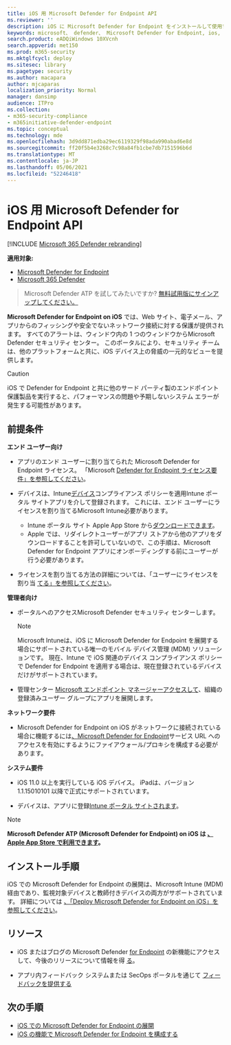 ```yaml
---
title: iOS 用 Microsoft Defender for Endpoint API
ms.reviewer: ''
description: iOS に Microsoft Defender for Endpoint をインストールして使用する方法について説明します。
keywords: microsoft、 defender、 Microsoft Defender for Endpoint, ios, overview, installation, deploy, uninstallation, intune
search.product: eADQiWindows 10XVcnh
search.appverid: met150
ms.prod: m365-security
ms.mktglfcycl: deploy
ms.sitesec: library
ms.pagetype: security
ms.author: macapara
author: mjcaparas
localization_priority: Normal
manager: dansimp
audience: ITPro
ms.collection:
- m365-security-compliance
- m365initiative-defender-endpoint
ms.topic: conceptual
ms.technology: mde
ms.openlocfilehash: 3d9dd871edba29ec6119329f98ada990abad6e8d
ms.sourcegitcommit: ff20f5b4e3268c7c98a84fb1cbe7db7151596b6d
ms.translationtype: MT
ms.contentlocale: ja-JP
ms.lasthandoff: 05/06/2021
ms.locfileid: "52246418"
---
```

# <a name="microsoft-defender-for-endpoint-on-ios"></a>iOS 用 Microsoft Defender for Endpoint API

[!INCLUDE [Microsoft 365 Defender rebranding](../../includes/microsoft-defender.md)]

**適用対象:**
- [Microsoft Defender for Endpoint](https://go.microsoft.com/fwlink/p/?linkid=2154037)
- [Microsoft 365 Defender](https://go.microsoft.com/fwlink/?linkid=2118804)

> Microsoft Defender ATP を試してみたいですか? [無料試用版にサインアップしてください。](https://www.microsoft.com/microsoft-365/windows/microsoft-defender-atp?ocid=docs-wdatp-exposedapis-abovefoldlink)

**Microsoft Defender for Endpoint on iOS** では、Web サイト、電子メール、アプリからのフィッシングや安全でないネットワーク接続に対する保護が提供されます。 すべてのアラートは、ウィンドウ内の 1 つのウィンドウからMicrosoft Defender セキュリティ センター。 このポータルにより、セキュリティ チームは、他のプラットフォームと共に、iOS デバイス上の脅威の一元的なビューを提供します。

> [!CAUTION]
> iOS で Defender for Endpoint と共に他のサード パーティ製のエンドポイント保護製品を実行すると、パフォーマンスの問題や予期しないシステム エラーが発生する可能性があります。

## <a name="pre-requisites"></a>前提条件

**エンド ユーザー向け**

- アプリのエンド ユーザーに割り当てられた Microsoft Defender for Endpoint ライセンス。 「Microsoft [Defender for Endpoint ライセンス要件」を参照してください](https://docs.microsoft.com/microsoft-365/security/defender-endpoint/minimum-requirements#licensing-requirements)。

- デバイスは、Intune[デバイス](https://docs.microsoft.com/mem/intune/user-help/enroll-your-device-in-intune-ios)コンプライアンス ポリシーを適用Intune ポータル サイトアプリを介して登録されます。 これには、エンド ユーザーにライセンスを割り当てるMicrosoft Intune必要があります。
    - Intune ポータル サイト Apple App Store から[ダウンロードできます](https://apps.apple.com/us/app/intune-company-portal/id719171358)。
    - Apple では、リダイレクトユーザーがアプリ ストアから他のアプリをダウンロードすることを許可していないので、この手順は、Microsoft Defender for Endpoint アプリにオンボーディングする前にユーザーが行う必要があります。

- ライセンスを割り当てる方法の詳細については、「ユーザーにライセンスを割り当 [てる」を参照してください](https://docs.microsoft.com/azure/active-directory/users-groups-roles/licensing-groups-assign)。

**管理者向け**

- ポータルへのアクセスMicrosoft Defender セキュリティ センターします。

    > [!NOTE]
    > Microsoft Intuneは、iOS に Microsoft Defender for Endpoint を展開する場合にサポートされている唯一のモバイル デバイス管理 (MDM) ソリューションです。 現在、Intune で iOS 関連のデバイス コンプライアンス ポリシーで Defender for Endpoint を適用する場合は、現在登録されているデバイスだけがサポートされています。

- 管理センター [Microsoft エンドポイント マネージャーアクセスして](https://go.microsoft.com/fwlink/?linkid=2109431)、組織の登録済みユーザー グループにアプリを展開します。

**ネットワーク要件**
- Microsoft Defender for Endpoint on iOS がネットワークに接続されている場合に機能するには[、Microsoft Defender for Endpoint](configure-proxy-internet.md#enable-access-to-microsoft-defender-for-endpoint-service-urls-in-the-proxy-server)サービス URL へのアクセスを有効にするようにファイアウォール/プロキシを構成する必要があります。

**システム要件**

- iOS 11.0 以上を実行している iOS デバイス。 iPadは、バージョン 1.1.15010101 以降で正式にサポートされています。

- デバイスは、アプリに登録[Intune ポータル サイトされます](https://apps.apple.com/us/app/intune-company-portal/id719171358)。

> [!NOTE]
> **Microsoft Defender ATP (Microsoft Defender for Endpoint) on iOS は [、Apple App Store で利用できます](https://aka.ms/mdatpiosappstore)。**

## <a name="installation-instructions"></a>インストール手順

iOS での Microsoft Defender for Endpoint の展開は、Microsoft Intune (MDM) 経由であり、監視対象デバイスと教師付きデバイスの両方がサポートされています。
詳細については [、「Deploy Microsoft Defender for Endpoint on iOS」を参照してください](ios-install.md)。

## <a name="resources"></a>リソース

- iOS またはブログの Microsoft Defender [for Endpoint](ios-whatsnew.md) の新機能にアクセスして、今後のリリースについて情報を得 [る](https://techcommunity.microsoft.com/t5/microsoft-defender-atp/bg-p/MicrosoftDefenderATPBlog/label-name/iOS)。

- アプリ内フィードバック システムまたは SecOps ポータルを通じて [フィードバックを提供する](https://securitycenter.microsoft.com)

## <a name="next-steps"></a>次の手順

- [iOS での Microsoft Defender for Endpoint の展開](ios-install.md)
- [iOS の機能で Microsoft Defender for Endpoint を構成する](ios-configure-features.md)
